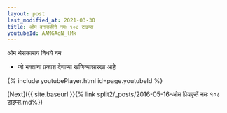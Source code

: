 ```yaml
---
layout: post
last_modified_at: 2021-03-30
title: ओम वनमाळीने नमः १०८ टाइम्स
youtubeId: AAMGAqN_lMk
---
```

 
 
 ओम थेसकाराय निधये नमः  
 
 -  जो भक्तांना प्रकाश देणार्‍या खजिन्यासारखा आहे 
 
  
 
  
 
 
 
 
 
 


{% include youtubePlayer.html id=page.youtubeId %}
 
[Next]({{ site.baseurl }}{% link  split2/_posts/2016-05-16-ओम प्रियकृतें नमः १०८ टाइम्स.md%})
 
